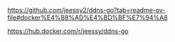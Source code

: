<https://github.com/jeessy2/ddns-go?tab=readme-ov-file#docker%E4%B8%AD%E4%BD%BF%E7%94%A8>

<https://hub.docker.com/r/jeessy/ddns-go>
